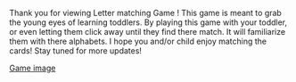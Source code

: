 Thank you for viewing Letter matching Game ! This game is meant to grab the young eyes of learning toddlers. By playing this game with your toddler, or even letting them click away until they find there match. It will familiarize them with there alphabets. I hope you and/or child enjoy matching the cards! Stay tuned for more updates!

[Game image](file:///Users/badgalmook/Desktop/mathing%20game%20img.png)